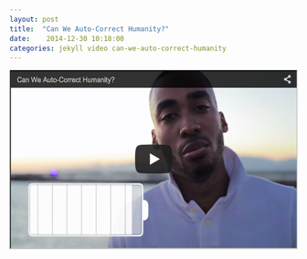 ```yaml
---
layout: post
title:  "Can We Auto-Correct Humanity?"
date:    2014-12-30 10:18:00
categories: jekyll video can-we-auto-correct-humanity
---
```


<div id='dRl8EIhrQjQ' class="youtube"><a
href='https://www.youtube.com/embed/dRl8EIhrQjQ'><img
src='/assets/video-can-we-auto-correct-humanity.png' width="560"
height="315" class="img-thumbnail"/></a></div>

